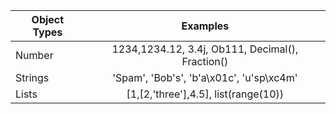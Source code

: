 | Object Types   |      Examples      |
|----------|:-------------:|
| Number | 1234,1234.12, 3.4j, Ob111, Decimal(), Fraction() |
| Strings | 'Spam', 'Bob's', 'b'a\x01c', 'u'sp\xc4m' |
| Lists | [1,[2,'three'],4.5], list(range(10)) |
